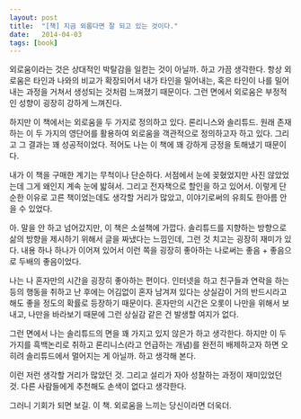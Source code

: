 ```yaml
---
layout: post
title:  "[책] 지금 외롭다면 잘 되고 있는 것이다."
date:   2014-04-03
tags: [book]
---
```


외로움이라는 것은 상대적인 박탈감을 일컫는 것이 아닐까. 하고 가끔 생각한다. 항상 외로움은 타인과 나와의 비교가 확장되어서 내가 타인을 밀어내는, 혹은 타인이 나를 밀어내는 과정을 거쳐서 생성되는 것처럼 느껴졌기 때문이다. 그런 면에서 외로움은 부정적인 성향이 굉장히 강하게 느껴진다. 

  하지만 이 책에서는 외로움을 두 가지로 정의하고 있다. 론리니스와 솔리튜드. 원래 존재하는 이 두 가지의 영단어를 활용하여 외로움을 객관적으로 정의하고자 하고 있다. 그리고 그 결과는 꽤 성공적이었다. 적어도 나는 이 책에 꽤 강하게 긍정을 토해냈기 때문이다. 

  내가 이 책을 구매한 계기는 무척이나 단순하다. 서점에서 눈에 꽂혔었지만 사진 않았었는데 그게 왜인지 계속 눈에 밟혀서. 그리고 전자책으로 할인을 하고 있어서. 이렇게 단순한 이유로 고른 책이었는데도 생각할 거리가 많았고, 이야기로써의 유희도 한아름 안을 수 있었다. 

  아. 말을 안 하고 넘어갔지만, 이 책은 소설책에 가깝다. 솔리튜드를 지향하는 방향으로 삶의 방향을 제시하기 위해서 글을 짜냈다는 느낌인데, 그런 것 치고는 굉장히 재미가 있다. 내용 하나 하나가 이어져 있어서 이런 쪽을 굉장히 좋아하는 나로써는 좋음 + 좋음으로 두배의 좋음이었다. 

  나는 나 혼자만의 시간을 굉장히 좋아하는 편이다. 인터넷을 하고 친구들과 연락을 하는 등의 행동을 취하고 난 후에는 어김없이 혼자 남겨져 있다는 상실감이 거의 반드시라고 해도 좋을 정도의 확률로 등장하기 때문이다. 혼자만의 시간은 오롯이 나만을 위해서 보내고, 나만을 바라보기 때문에 그런 상실감 같은 건 발생할 여지가 없다. 

  그런 면에서 나는 솔리튜드의 면을 꽤 가지고 있지 않은가 하고 생각한다. 하지만 이 두가지를 흑백논리로 취하고 론리니스(라고 언급하는 개념)를 완전히 배제하고자 하면 오히려 솔리튜드에서 멀어지는 게 아닐까. 하고 생각해 본다. 

  이런 저런 생각할 거리가 많았던 것. 그리고 설리가 자아 성찰하는 과정이 재미있었던 것. 다른 사람들에게 추천해도 손색이 없다고 생각한다. 

  그러니 기회가 되면 보길. 이 책. 외로움을 느끼는 당신이라면 더욱더.